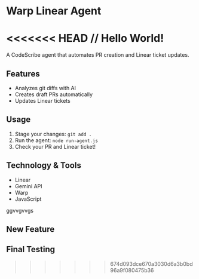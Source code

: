 # Warp Linear Agent
<<<<<<< HEAD
// Hello World!
=======

A CodeScribe agent that automates PR creation and Linear ticket updates.

## Features
- Analyzes git diffs with AI
- Creates draft PRs automatically
- Updates Linear tickets

## Usage

1. Stage your changes: `git add .`
2. Run the agent: `node run-agent.js`
3. Check your PR and Linear ticket!

## Technology & Tools 
- Linear 
- Gemini API
- Warp
- JavaScript 

ggvvgvvgs
## New Feature
## Final Testing
>>>>>>> 674d093dce670a3030d6a3b0bd96a9f080475b36
